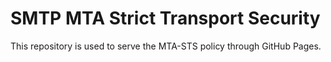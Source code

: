 # SMTP MTA Strict Transport Security
This repository is used to serve the MTA-STS policy through GitHub Pages.

